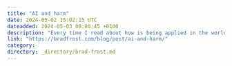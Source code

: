 ```yaml
---
title: "AI and harm"
date: 2024-05-02 15:02:15 UTC
dateadded: 2024-05-03 00:00:45 +0100
description: "Every time I read about how is being applied in the world, this graph immediately pops up in my head: As the potential to do harm increases, there must be a corresponding increase in the level of caution, skepticism, and […]"
link: "https://bradfrost.com/blog/post/ai-and-harm/"
category:
directory: _directory/brad-frost.md
---
```


